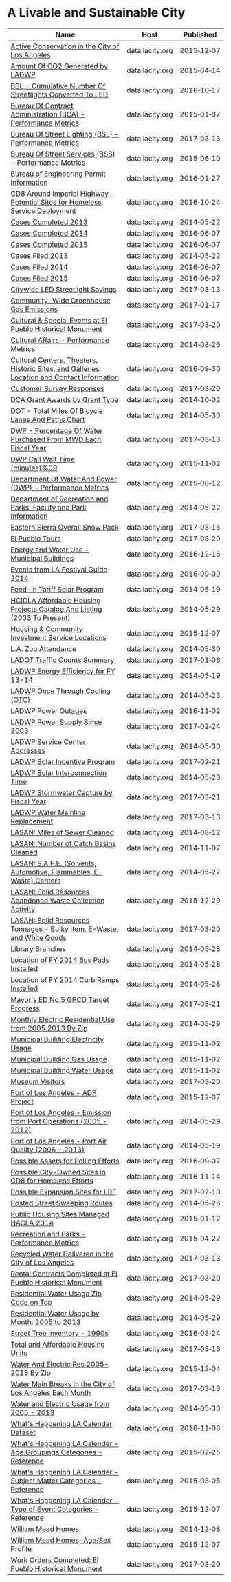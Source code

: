 # A Livable and Sustainable City

Name | Host | Published
---- | ---- | ---------
[Active Conservation in the City of Los Angeles](../datasets/txn4-36ky.md) | data.lacity.org | 2015&#x2011;12&#x2011;07
[Amount Of CO2 Generated by LADWP](../datasets/2qdj-cyiz.md) | data.lacity.org | 2015&#x2011;04&#x2011;14
[BSL - Cumulative Number Of Streetlights Converted To LED](../datasets/pwhu-m93q.md) | data.lacity.org | 2016&#x2011;10&#x2011;17
[Bureau Of Contract Administration (BCA) - Performance Metrics](../datasets/xr6g-advn.md) | data.lacity.org | 2015&#x2011;01&#x2011;07
[Bureau Of Street Lighting (BSL) - Performance Metrics](../datasets/5y5q-d9ew.md) | data.lacity.org | 2017&#x2011;03&#x2011;13
[Bureau Of Street Services (BSS) - Performance Metrics](../datasets/qjsx-ic6b.md) | data.lacity.org | 2015&#x2011;06&#x2011;10
[Bureau of Engineering Permit Information](../datasets/j7mw-thyc.md) | data.lacity.org | 2016&#x2011;01&#x2011;27
[CD8 Around Imperial Highway - Potential Sites for Homeless Service Deployment](../datasets/vh95-edpt.md) | data.lacity.org | 2016&#x2011;10&#x2011;24
[Cases Completed 2013](../datasets/wkek-kqw4.md) | data.lacity.org | 2014&#x2011;05&#x2011;22
[Cases Completed 2014](../datasets/kziq-k4au.md) | data.lacity.org | 2016&#x2011;06&#x2011;07
[Cases Completed 2015](../datasets/c8zs-6yn8.md) | data.lacity.org | 2016&#x2011;06&#x2011;07
[Cases Filed 2013](../datasets/ckea-5u87.md) | data.lacity.org | 2014&#x2011;05&#x2011;22
[Cases Filed 2014](../datasets/qwzb-77da.md) | data.lacity.org | 2016&#x2011;06&#x2011;07
[Cases Filed 2015](../datasets/6rvp-amz7.md) | data.lacity.org | 2016&#x2011;06&#x2011;07
[Citywide LED Streetlight Savings](../datasets/i4ke-p6yq.md) | data.lacity.org | 2017&#x2011;03&#x2011;13
[Community-Wide Greenhouse Gas Emissions](../datasets/y3m9-i8tg.md) | data.lacity.org | 2017&#x2011;01&#x2011;17
[Cultural & Special Events at El Pueblo Historical Monument](../datasets/8sbu-dvfy.md) | data.lacity.org | 2017&#x2011;03&#x2011;20
[Cultural Affairs - Performance Metrics](../datasets/e3gp-gx53.md) | data.lacity.org | 2014&#x2011;08&#x2011;26
[Cultural Centers, Theaters, Historic Sites, and Galleries: Location and Contact Information](../datasets/vdjf-if28.md) | data.lacity.org | 2016&#x2011;09&#x2011;30
[Customer Survey Responses](../datasets/uj6a-ab47.md) | data.lacity.org | 2017&#x2011;03&#x2011;20
[DCA Grant Awards by Grant Type](../datasets/75mm-gccg.md) | data.lacity.org | 2014&#x2011;10&#x2011;02
[DOT - Total Miles Of Bicycle Lanes And Paths Chart](../datasets/pnat-cnpj.md) | data.lacity.org | 2014&#x2011;05&#x2011;30
[DWP - Percentage Of Water Purchased From MWD Each Fiscal Year](../datasets/8yaq-2fpu.md) | data.lacity.org | 2017&#x2011;03&#x2011;13
[DWP Call Wait Time (minutes)%09](../datasets/9m5g-zgn4.md) | data.lacity.org | 2015&#x2011;11&#x2011;02
[Department Of Water And Power (DWP) - Performance Metrics](../datasets/skwd-zszg.md) | data.lacity.org | 2015&#x2011;08&#x2011;12
[Department of Recreation and Parks' Facility and Park Information](../datasets/ax8j-dhzm.md) | data.lacity.org | 2014&#x2011;05&#x2011;22
[Eastern Sierra Overall Snow Pack](../datasets/4a8d-4327.md) | data.lacity.org | 2017&#x2011;03&#x2011;15
[El Pueblo Tours](../datasets/diev-46hg.md) | data.lacity.org | 2017&#x2011;03&#x2011;20
[Energy and Water Use - Municipal Buildings](../datasets/8m62-bye6.md) | data.lacity.org | 2016&#x2011;12&#x2011;16
[Events from LA Festival Guide 2014](../datasets/acy8-72w9.md) | data.lacity.org | 2016&#x2011;09&#x2011;09
[Feed-in Tariff Solar Program](../datasets/r3up-67wh.md) | data.lacity.org | 2014&#x2011;05&#x2011;19
[HCIDLA Affordable Housing Projects Catalog And Listing (2003 To Present)](../datasets/u4mj-cwbz.md) | data.lacity.org | 2014&#x2011;05&#x2011;29
[Housing & Community Investment Service Locations](../datasets/29cn-rph9.md) | data.lacity.org | 2015&#x2011;12&#x2011;07
[L.A. Zoo Attendance](../datasets/3gwn-arjr.md) | data.lacity.org | 2014&#x2011;05&#x2011;30
[LADOT Traffic Counts Summary](../datasets/94wu-3ps3.md) | data.lacity.org | 2017&#x2011;01&#x2011;06
[LADWP Energy Efficiency for FY 13-14](../datasets/4ftr-pfem.md) | data.lacity.org | 2014&#x2011;05&#x2011;19
[LADWP Once Through Cooling (OTC)](../datasets/hsmw-wwd6.md) | data.lacity.org | 2014&#x2011;05&#x2011;23
[LADWP Power Outages](../datasets/r95y-gwez.md) | data.lacity.org | 2016&#x2011;11&#x2011;02
[LADWP Power Supply Since 2003](../datasets/hmiy-sxh5.md) | data.lacity.org | 2017&#x2011;02&#x2011;24
[LADWP Service Center Addresses](../datasets/uh2b-55sv.md) | data.lacity.org | 2014&#x2011;05&#x2011;30
[LADWP Solar Incentive Program](../datasets/2yrw-q8tw.md) | data.lacity.org | 2017&#x2011;02&#x2011;21
[LADWP Solar Interconnection Time](../datasets/m5ec-bb8m.md) | data.lacity.org | 2014&#x2011;05&#x2011;23
[LADWP Stormwater Capture by Fiscal Year](../datasets/p8nc-6hdi.md) | data.lacity.org | 2017&#x2011;03&#x2011;21
[LADWP Water Mainline Replacement](../datasets/pzs3-fue3.md) | data.lacity.org | 2017&#x2011;03&#x2011;13
[LASAN: Miles of Sewer Cleaned](../datasets/iyyp-p2fx.md) | data.lacity.org | 2014&#x2011;08&#x2011;12
[LASAN: Number of Catch Basins Cleaned](../datasets/8a3v-f7cr.md) | data.lacity.org | 2014&#x2011;11&#x2011;07
[LASAN: S.A.F.E. (Solvents, Automotive, Flammables, E-Waste) Centers](../datasets/t8kf-2y96.md) | data.lacity.org | 2014&#x2011;05&#x2011;27
[LASAN: Solid Resources Abandoned Waste Collection Activity](../datasets/97ra-aqza.md) | data.lacity.org | 2015&#x2011;12&#x2011;29
[LASAN: Solid Resources Tonnages - Bulky Item, E-Waste, and White Goods](../datasets/qwh3-ax8z.md) | data.lacity.org | 2017&#x2011;03&#x2011;20
[Library Branches](../datasets/a4nt-4gca.md) | data.lacity.org | 2014&#x2011;05&#x2011;28
[Location of FY 2014 Bus Pads Installed](../datasets/msv5-mj8x.md) | data.lacity.org | 2014&#x2011;05&#x2011;28
[Location of FY 2014 Curb Ramps Installed](../datasets/cu97-7vhd.md) | data.lacity.org | 2014&#x2011;05&#x2011;28
[Mayor's ED No.5 GPCD Target Progress](../datasets/ubph-b4it.md) | data.lacity.org | 2017&#x2011;03&#x2011;21
[Monthly Electric Residential Use from 2005 2013 By Zip](../datasets/aym7-u9af.md) | data.lacity.org | 2014&#x2011;05&#x2011;29
[Municipal Building Electricity Usage](../datasets/w7j2-5kjf.md) | data.lacity.org | 2015&#x2011;11&#x2011;02
[Municipal Building Gas Usage](../datasets/s2f8-v3rp.md) | data.lacity.org | 2015&#x2011;11&#x2011;02
[Municipal Building Water Usage](../datasets/vfj6-rjf8.md) | data.lacity.org | 2015&#x2011;11&#x2011;02
[Museum Visitors](../datasets/trxm-jn3c.md) | data.lacity.org | 2017&#x2011;03&#x2011;20
[Port of Los Angeles - ADP Project](../datasets/s5jy-jcce.md) | data.lacity.org | 2015&#x2011;12&#x2011;07
[Port of Los Angeles - Emission from Port Operations (2005 - 2012)](../datasets/2t3h-my34.md) | data.lacity.org | 2014&#x2011;05&#x2011;29
[Port of Los Angeles - Port Air Quality (2006 - 2013)](../datasets/b3i5-86hy.md) | data.lacity.org | 2014&#x2011;05&#x2011;19
[Possible Assets for Polling Efforts](../datasets/qgbx-fisw.md) | data.lacity.org | 2016&#x2011;09&#x2011;07
[Possible City-Owned Sites in CD8 for Homeless Efforts](../datasets/nw3m-dx4f.md) | data.lacity.org | 2016&#x2011;11&#x2011;14
[Possible Expansion Sites for LRF](../datasets/ypzf-w68m.md) | data.lacity.org | 2017&#x2011;02&#x2011;10
[Posted Street Sweeping Routes](../datasets/krk7-ayq2.md) | data.lacity.org | 2014&#x2011;05&#x2011;28
[Public Housing Sites Managed HACLA 2014](../datasets/vxhy-r447.md) | data.lacity.org | 2015&#x2011;01&#x2011;12
[Recreation and Parks - Performance Metrics](../datasets/bh4k-73tk.md) | data.lacity.org | 2015&#x2011;04&#x2011;22
[Recycled Water Delivered in the City of Los Angeles](../datasets/f4qc-fg29.md) | data.lacity.org | 2017&#x2011;03&#x2011;13
[Rental Contracts Completed at El Pueblo Historical Monument](../datasets/t5zm-4d79.md) | data.lacity.org | 2017&#x2011;03&#x2011;20
[Residential Water Usage Zip Code on Top](../datasets/hu2j-wciz.md) | data.lacity.org | 2014&#x2011;05&#x2011;29
[Residential Water Usage by Month: 2005 to 2013](../datasets/jxff-audx.md) | data.lacity.org | 2014&#x2011;05&#x2011;29
[Street Tree Inventory - 1990s](../datasets/vt5t-mscf.md) | data.lacity.org | 2016&#x2011;03&#x2011;24
[Total and Affordable Housing Units](../datasets/rckt-8prm.md) | data.lacity.org | 2017&#x2011;03&#x2011;16
[Water And Electric Res 2005-2013 By Zip](../datasets/c72k-f6bb.md) | data.lacity.org | 2015&#x2011;12&#x2011;04
[Water Main Breaks in the City of Los Angeles Each Month](../datasets/jz5f-87wj.md) | data.lacity.org | 2017&#x2011;03&#x2011;13
[Water and Electric Usage from 2005 - 2013](../datasets/asvq-scwp.md) | data.lacity.org | 2014&#x2011;05&#x2011;30
[What's Happening LA Calendar Dataset](../datasets/d3th-bqdk.md) | data.lacity.org | 2016&#x2011;11&#x2011;08
[What's Happening LA Calender - Age Groupings Categories - Reference](../datasets/jx82-7rs5.md) | data.lacity.org | 2015&#x2011;02&#x2011;25
[What's Happening LA Calender - Subject Matter Categories - Reference](../datasets/746u-cr6b.md) | data.lacity.org | 2015&#x2011;03&#x2011;05
[What's Happening LA Calender - Type of Event Categories - Reference](../datasets/si79-fpzd.md) | data.lacity.org | 2015&#x2011;12&#x2011;07
[William Mead Homes](../datasets/dpg7-s6dp.md) | data.lacity.org | 2014&#x2011;12&#x2011;08
[William Mead Homes-Age/Sex Profile](../datasets/jxqs-eipk.md) | data.lacity.org | 2015&#x2011;12&#x2011;07
[Work Orders Completed: El Pueblo Historical Monument](../datasets/nsdh-74d5.md) | data.lacity.org | 2017&#x2011;03&#x2011;20

